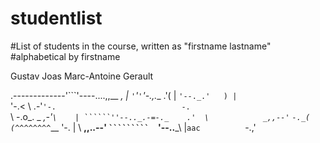 # studentlist

#List of students in the course, written as "firstname lastname"
#alphabetical by firstname

Gustav Joas
Marc-Antoine Gerault

  .-------------'```'----....,,__                        _,
  |                               `'`'`'`'-.,.__        .'(
  |                                             `'--._.'   )
  |                                                   `'-.&lt;
  \               .-'`'-.                            -.    `\
   \               -.o_.     _                     _,-'`\    |
    ``````''--.._.-=-._    .'  \            _,,--'`      `-._(
      (^^^^^^^^`___    '-. |    \  __,,..--'                 `
       `````````   `'--..___\    |`
               aac           `-.,'
